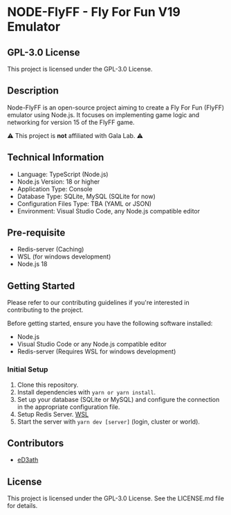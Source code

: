 # NODE-FlyFF - Fly For Fun V19 Emulator

## GPL-3.0 License
This project is licensed under the GPL-3.0 License.

## Description
Node-FlyFF is an open-source project aiming to create a Fly For Fun (FlyFF) emulator using Node.js. It focuses on implementing game logic and networking for version 15 of the FlyFF game.

⚠️ This project is **not** affiliated with Gala Lab. ⚠️

## Technical Information
- Language: TypeScript (Node.js)
- Node.js Version: 18 or higher
- Application Type: Console
- Database Type: SQLite, MySQL (SQLite for now)
- Configuration Files Type: TBA (YAML or JSON)
- Environment: Visual Studio Code, any Node.js compatible editor

## Pre-requisite
- Redis-server (Caching)
- WSL (for windows development)
- Node.js 18

## Getting Started
Please refer to our contributing guidelines if you're interested in contributing to the project.

Before getting started, ensure you have the following software installed:
- Node.js
- Visual Studio Code or any Node.js compatible editor
- Redis-server (Requires WSL for windows development)

### Initial Setup
1. Clone this repository.
2. Install dependencies with `yarn or yarn install`.
3. Set up your database (SQLite or MySQL) and configure the connection in the appropriate configuration file.
4. Setup Redis Server. [WSL](
https://redis.io/docs/install/install-redis/install-redis-on-windows/)
5. Start the server with `yarn dev [server]` (login, cluster or world).

## Contributors
 * [eD3ath](https://github.com/eD3ath)

## License
This project is licensed under the GPL-3.0 License. See the LICENSE.md file for details.
